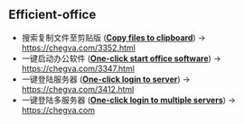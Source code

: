 ## Efficient-office
- 搜索复制文件至剪贴版 ([**Copy files to clipboard**](/copy-files-to-clipboard)) -> https://chegva.com/3352.html
- 一键启动办公软件 ([**One-click start office software**](/one-click-start-software)) -> https://chegva.com/3347.html 
- 一键登陆服务器 ([**One-click login to server**](/one-click-login-server)) -> https://chegva.com/3412.html
- 一键登陆多服务器 ([**One-click login to multiple servers**](/login-multiple-servers)) -> https://chegva.com

